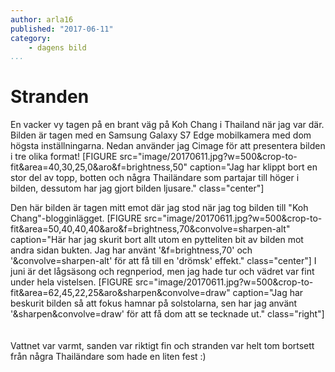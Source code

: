 ```yaml
---
author: arla16
published: "2017-06-11"
category:
    - dagens bild
...
```

Stranden
==================================

En vacker vy tagen på en brant väg på Koh Chang i Thailand när jag var där.
Bilden är tagen med en Samsung Galaxy S7 Edge mobilkamera med dom högsta inställningarna.
Nedan använder jag Cimage för att presentera bilden i tre olika format!
[FIGURE src="image/20170611.jpg?w=500&crop-to-fit&area=40,30,25,0&aro&f=brightness,50" caption="Jag har klippt bort en stor del av topp, botten och några Thailändare som partajar till höger i bilden, dessutom har jag gjort bilden ljusare." class="center"]
<!--more-->
Den här bilden är tagen mitt emot där jag stod när jag tog bilden till "Koh Chang"-blogginlägget.
[FIGURE src="image/20170611.jpg?w=500&crop-to-fit&area=50,40,40,40&aro&f=brightness,70&convolve=sharpen-alt" caption="Här har jag skurit bort allt utom en pytteliten bit av bilden mot andra sidan bukten. Jag har använt '&f=brightness,70' och '&convolve=sharpen-alt' för att få till en 'drömsk' effekt." class="center"]
I juni är det lågsäsong och regnperiod, men jag hade tur och vädret var fint under hela vistelsen.
[FIGURE src="image/20170611.jpg?w=500&crop-to-fit&area=62,45,22,25&aro&sharpen&convolve=draw" caption="Jag har beskurit bilden så att fokus hamnar på solstolarna, sen har jag använt '&sharpen&convolve=draw' för att få dom att se tecknade ut." class="right"]
<br><br><br>Vattnet var varmt, sanden var riktigt fin och stranden var helt tom bortsett från några Thailändare som hade en liten fest :)<br><br><br><br><br><br><br><br><br>

